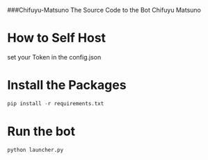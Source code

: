 ###Chifuyu-Matsuno
The Source Code to the Bot Chifuyu Matsuno

# How to Self Host
set your Token in the config.json

# Install the Packages
```py
pip install -r requirements.txt
```

# Run the bot

```py
python launcher.py
```
